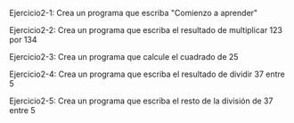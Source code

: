 Ejercicio2-1: Crea un programa que escriba "Comienzo a aprender"

Ejercicio2-2: Crea un programa que escriba el resultado de multiplicar 123 por 134

Ejercicio2-3: Crea un programa que calcule el cuadrado de 25

Ejercicio2-4: Crea un programa que escriba el resultado de dividir 37 entre 5

Ejercicio2-5: Crea un programa que escriba el resto de la división de 37 entre 5